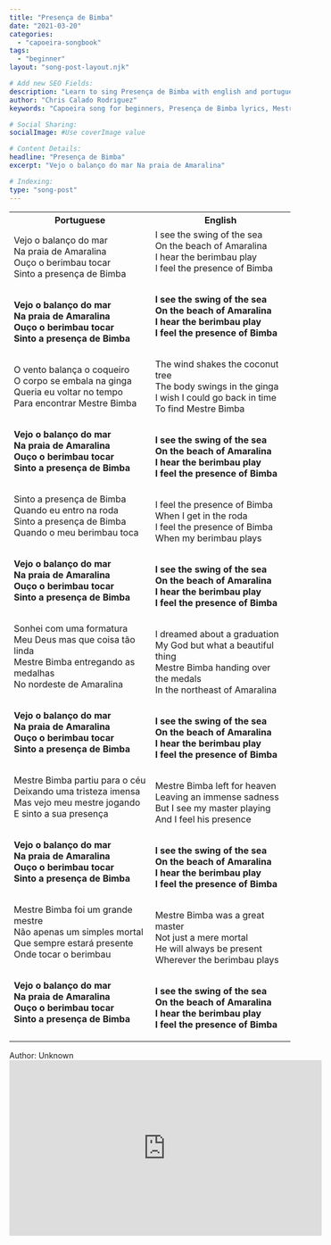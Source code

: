 ```yaml
---
title: "Presença de Bimba"
date: "2021-03-20"
categories:
  - "capoeira-songbook"
tags:
  - "beginner"
layout: "song-post-layout.njk"

# Add new SEO Fields:
description: "Learn to sing Presença de Bimba with english and portuguese translations along with a video to help you learn."
author: "Chris Calado Rodriguez"
keywords: "Capoeira song for beginners, Presença de Bimba lyrics, Mestre Bimba tribute song, Capoeira song meaning, Capoeira song tutorial, Capoeira music for practice, traditional Capoeira songs, Capoeira Angola song"

# Social Sharing:
socialImage: #Use coverImage value

# Content Details:
headline: "Presença de Bimba"
excerpt: "Vejo o balanço do mar Na praia de Amaralina"

# Indexing:
type: "song-post"
---
```


<table class="capoeira-table">
    <tr class="header-row">
        <th>Portuguese</th>
        <th>English</th>
    </tr>
    <tr>
        <td>Vejo o balanço do mar<br>
Na praia de Amaralina<br>
Ouço o berimbau tocar<br>
Sinto a presença de Bimba<br><br>

<strong>Vejo o balanço do mar</strong><br>
<strong>Na praia de Amaralina</strong><br>
<strong>Ouço o berimbau tocar</strong><br>
<strong>Sinto a presença de Bimba</strong><br><br>

O vento balança o coqueiro<br>
O corpo se embala na ginga<br>
Queria eu voltar no tempo<br>
Para encontrar Mestre Bimba<br><br>

<strong>Vejo o balanço do mar</strong><br>
<strong>Na praia de Amaralina</strong><br>
<strong>Ouço o berimbau tocar</strong><br>
<strong>Sinto a presença de Bimba</strong><br><br>

Sinto a presença de Bimba<br>
Quando eu entro na roda<br>
Sinto a presença de Bimba<br>
Quando o meu berimbau toca<br><br>

<strong>Vejo o balanço do mar</strong><br>
<strong>Na praia de Amaralina</strong><br>
<strong>Ouço o berimbau tocar</strong><br>
<strong>Sinto a presença de Bimba</strong><br><br>

Sonhei com uma formatura<br>
Meu Deus mas que coisa tão linda<br>
Mestre Bimba entregando as medalhas<br>
No nordeste de Amaralina<br><br>

<strong>Vejo o balanço do mar</strong><br>
<strong>Na praia de Amaralina</strong><br>
<strong>Ouço o berimbau tocar</strong><br>
<strong>Sinto a presença de Bimba</strong><br><br>

Mestre Bimba partiu para o céu<br>
Deixando uma tristeza imensa<br>
Mas vejo meu mestre jogando<br>
E sinto a sua presença<br><br>

<strong>Vejo o balanço do mar</strong><br>
<strong>Na praia de Amaralina</strong><br>
<strong>Ouço o berimbau tocar</strong><br>
<strong>Sinto a presença de Bimba</strong><br><br>

Mestre Bimba foi um grande mestre<br>
Não apenas um simples mortal<br>
Que sempre estará presente<br>
Onde tocar o berimbau<br><br>

<strong>Vejo o balanço do mar</strong><br>
<strong>Na praia de Amaralina</strong><br>
<strong>Ouço o berimbau tocar</strong><br>
<strong>Sinto a presença de Bimba</strong>
        </td>
        <td>I see the swing of the sea<br>
On the beach of Amaralina<br>
I hear the berimbau play<br>
I feel the presence of Bimba<br><br>

<strong>I see the swing of the sea</strong><br>
<strong>On the beach of Amaralina</strong><br>
<strong>I hear the berimbau play</strong><br>
<strong>I feel the presence of Bimba</strong><br><br>

The wind shakes the coconut tree<br>
The body swings in the ginga<br>
I wish I could go back in time<br>
To find Mestre Bimba<br><br>

<strong>I see the swing of the sea</strong><br>
<strong>On the beach of Amaralina</strong><br>
<strong>I hear the berimbau play</strong><br>
<strong>I feel the presence of Bimba</strong><br><br>

I feel the presence of Bimba<br>
When I get in the roda<br>
I feel the presence of Bimba<br>
When my berimbau plays<br><br>

<strong>I see the swing of the sea</strong><br>
<strong>On the beach of Amaralina</strong><br>
<strong>I hear the berimbau play</strong><br>
<strong>I feel the presence of Bimba</strong><br><br>

I dreamed about a graduation<br>
My God but what a beautiful thing<br>
Mestre Bimba handing over the medals<br>
In the northeast of Amaralina<br><br>

<strong>I see the swing of the sea</strong><br>
<strong>On the beach of Amaralina</strong><br>
<strong>I hear the berimbau play</strong><br>
<strong>I feel the presence of Bimba</strong><br><br>

Mestre Bimba left for heaven<br>
Leaving an immense sadness<br>
But I see my master playing<br>
And I feel his presence<br><br>

<strong>I see the swing of the sea</strong><br>
<strong>On the beach of Amaralina</strong><br>
<strong>I hear the berimbau play</strong><br>
<strong>I feel the presence of Bimba</strong><br><br>

Mestre Bimba was a great master<br>
Not just a mere mortal<br>
He will always be present<br>
Wherever the berimbau plays<br><br>

<strong>I see the swing of the sea</strong><br>
<strong>On the beach of Amaralina</strong><br>
<strong>I hear the berimbau play</strong><br>
<strong>I feel the presence of Bimba</strong>
        </td>
    </tr>
</table>
<figcaption>Author: Unknown</figcaption>

<iframe width="560" height="315" src="https://www.youtube.com/embed/gQoiXTsePXs" title="YouTube video player" frameborder="0" allow="accelerometer; autoplay; clipboard-write; encrypted-media; gyroscope; picture-in-picture" allowfullscreen></iframe>